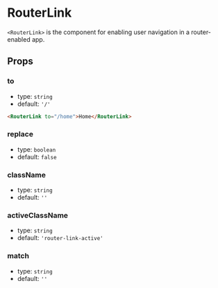 # RouterLink

`<RouterLink>` is the component for enabling user navigation in a router-enabled app.

## Props

### to

* type: `string`
* default: `'/'`

```html
<RouterLink to="/home">Home</RouterLink>
```

### replace

* type: `boolean`
* default: `false`

### className

* type: `string`
* default: `''`

### activeClassName

* type: `string`
* default: `'router-link-active'`

### match

* type: `string`
* default: `''`
